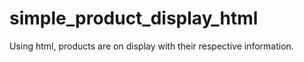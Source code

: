 # simple_product_display_html
Using html, products are on display with their respective information.
